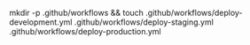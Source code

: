 mkdir -p .github/workflows && touch .github/workflows/deploy-development.yml .github/workflows/deploy-staging.yml .github/workflows/deploy-production.yml

